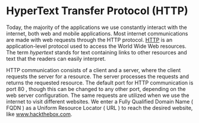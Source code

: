 # HyperText Transfer Protocol (HTTP) 
Today, the majority of the applications we use constantly interact with the internet, both web and mobile applications. Most internet communications are made with web requests through the HTTP protocol. [HTTP](https://tools.ietf.org/html/rfc2616) is an application-level protocol used to access the World Wide Web resources. The term *hypertext* stands for text containing links to other resources and text that the readers can easily interpret.

HTTP communication consists of a client and a server, where the client requests the server
for a resource. The server processes the requests and returns the requested resource. The
default port for HTTP communication is port 80 , though this can be changed to any other
port, depending on the web server configuration. The same requests are utilized when we
use the internet to visit different websites. We enter a Fully Qualified Domain Name (
FQDN ) as a Uniform Resource Locator ( URL ) to reach the desired website, like
www.hackthebox.com.
